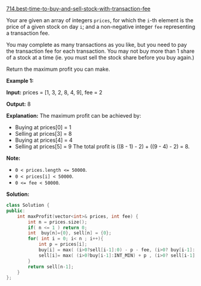 [714.best-time-to-buy-and-sell-stock-with-transaction-fee](https://leetcode.com/problems/best-time-to-buy-and-sell-stock-with-transaction-fee/)  

Your are given an array of integers `prices`, for which the `i`\-th element is the price of a given stock on day `i`; and a non-negative integer `fee` representing a transaction fee.

You may complete as many transactions as you like, but you need to pay the transaction fee for each transaction. You may not buy more than 1 share of a stock at a time (ie. you must sell the stock share before you buy again.)

Return the maximum profit you can make.

**Example 1:**  

  
**Input:** prices = \[1, 3, 2, 8, 4, 9\], fee = 2
  
**Output:** 8
  
**Explanation:** The maximum profit can be achieved by:
  
*   Buying at prices\[0\] = 1
*   Selling at prices\[3\] = 8
*   Buying at prices\[4\] = 4
*   Selling at prices\[5\] = 9
The total profit is ((8 - 1) - 2) + ((9 - 4) - 2) = 8.
  

**Note:**

*   `0 < prices.length <= 50000`.
*   `0 < prices[i] < 50000`.
*   `0 <= fee < 50000`.  



**Solution:**  

```cpp
class Solution {
public:
    int maxProfit(vector<int>& prices, int fee) {
        int n = prices.size();
        if( n <= 1 ) return 0;
        int  buy[n]={0}, sell[n] = {0};
        for( int i = 0; i< n ; i++){
            int p = prices[i];
            buy[i] = max( (i>0?sell[i-1]:0) - p - fee, (i>0? buy[i-1]: INT_MIN) );
            sell[i]= max( (i>0?buy[i-1]:INT_MIN) + p , (i>0? sell[i-1]:0)  );
        }
        return sell[n-1];
    }
};
```
      